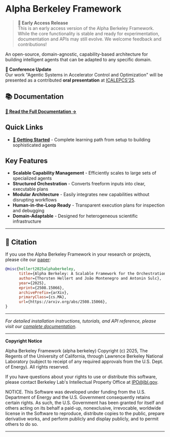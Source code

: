 # Alpha Berkeley Framework


> **🚧 Early Access Release**  
> This is an early access version of the Alpha Berkeley Framework. While the core functionality is stable and ready for experimentation, documentation and APIs may still evolve. We welcome feedback and contributions!

An open-source, domain-agnostic, capability-based architecture for building intelligent agents that can be adapted to any specific domain.

**📢 Conference Update**  
Our work "Agentic Systems in Accelerator Control and Optimization" will be presented as a contributed **oral presentation** at [ICALEPCS'25](https://indico.jacow.org/event/86/overview).

## 📚 Documentation

**[📖 Read the Full Documentation →](https://thellert.github.io/alpha_berkeley)**

## Quick Links

- **[🚀 Getting Started](https://thellert.github.io/alpha_berkeley/getting-started/)** - Complete learning path from setup to building sophisticated agents

## Key Features

- **Scalable Capability Management** - Efficiently scales to large sets of specialized agents
- **Structured Orchestration** - Converts freeform inputs into clear, executable plans
- **Modular Architecture** - Easily integrates new capabilities without disrupting workflows
- **Human-in-the-Loop Ready** - Transparent execution plans for inspection and debugging
- **Domain-Adaptable** - Designed for heterogeneous scientific infrastructure

---

## 📖 Citation

If you use the Alpha Berkeley Framework in your research or projects, please cite our [paper](https://arxiv.org/abs/2508.15066):

```bibtex
@misc{hellert2025alphaberkeley,
      title={Alpha Berkeley: A Scalable Framework for the Orchestration of Agentic Systems}, 
      author={Thorsten Hellert and João Montenegro and Antonin Sulc},
      year={2025},
      eprint={2508.15066},
      archivePrefix={arXiv},
      primaryClass={cs.MA},
      url={https://arxiv.org/abs/2508.15066}, 
}
```

---

*For detailed installation instructions, tutorials, and API reference, please visit our [complete documentation](https://thellert.github.io/alpha_berkeley).*

---

**Copyright Notice**

Alpha Berkeley Framework (alpha berkeley) Copyright (c) 2025, The Regents of the University of California, through Lawrence Berkeley National Laboratory (subject to receipt of any required approvals from the U.S. Dept. of Energy). All rights reserved.

If you have questions about your rights to use or distribute this software,
please contact Berkeley Lab's Intellectual Property Office at
IPO@lbl.gov.

NOTICE.  This Software was developed under funding from the U.S. Department
of Energy and the U.S. Government consequently retains certain rights.  As
such, the U.S. Government has been granted for itself and others acting on
its behalf a paid-up, nonexclusive, irrevocable, worldwide license in the
Software to reproduce, distribute copies to the public, prepare derivative 
works, and perform publicly and display publicly, and to permit others to do so.

---